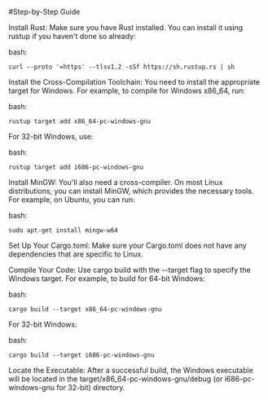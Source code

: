 #Step-by-Step Guide

Install Rust: Make sure you have Rust installed. You can install it using rustup if you haven't done so already:

bash:

    curl --proto '=https' --tlsv1.2 -sSf https://sh.rustup.rs | sh

Install the Cross-Compilation Toolchain: You need to install the appropriate target for Windows. For example, to compile for Windows x86_64, run:

bash:

    rustup target add x86_64-pc-windows-gnu

For 32-bit Windows, use:

bash:

    rustup target add i686-pc-windows-gnu

Install MinGW: You'll also need a cross-compiler. On most Linux distributions, you can install MinGW, which provides the necessary tools. For example, on Ubuntu, you can run:

bash:

    sudo apt-get install mingw-w64

Set Up Your Cargo.toml: Make sure your Cargo.toml does not have any dependencies that are specific to Linux.

Compile Your Code: Use cargo build with the --target flag to specify the Windows target. For example, to build for 64-bit Windows:

bash:

    cargo build --target x86_64-pc-windows-gnu

For 32-bit Windows:

bash:

    cargo build --target i686-pc-windows-gnu

Locate the Executable: After a successful build, the Windows executable will be located in the target/x86_64-pc-windows-gnu/debug (or i686-pc-windows-gnu for 32-bit) directory.
